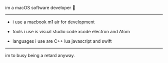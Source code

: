 im a macOS software developer 👋

-----------------------------------

- i use a macbook m1 air for development

- tools i use is visual studio code xcode electron and Atom

- languages i use are C++ lua javascript and swift

---------------------------------------------------------------
im to busy being a retard anyway.




